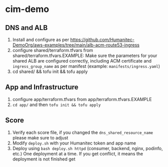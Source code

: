 # cim-demo

## DNS and ALB
1. Install and configure as per https://github.com/Humanitec-DemoOrg/aws-examples/tree/main/alb-acm-route53-ingress
1. configure shared/terraform.tfvars from shared/terraform.tfvars.EXAMPLE: Make sure the parameters for your shared ALB are configured correctly, including ACM certificate and `ingress_group_name` as per manifest (example: `manifests/ingress.yaml`)
1. cd shared/ && tofu init && tofu apply

## App and Infrastructure
1. configure app/terraform.tfvars from app/terraform.tfvars.EXAMPLE
1. `cd app/` and then `tofu init && tofu apply`

##  Score
1. Verify each score file, if you changed the `dns_shared_resource_name` please make sure to adjust
1. Modify `deploy.sh` with your Humanitec token and app name
1. Deploy using `bash deploy.sh httpd` (consumer, backend, nginx, podinfo, etc.) One deployment at a time. If you get conflict, it means the deployment is not finished get
